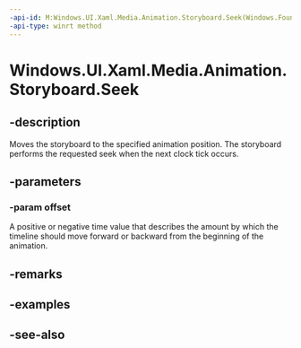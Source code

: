 ```yaml
---
-api-id: M:Windows.UI.Xaml.Media.Animation.Storyboard.Seek(Windows.Foundation.TimeSpan)
-api-type: winrt method
---
```


<!-- Method syntax
public void Seek(Windows.Foundation.TimeSpan offset)
-->

# Windows.UI.Xaml.Media.Animation.Storyboard.Seek

## -description
Moves the storyboard to the specified animation position. The storyboard performs the requested seek when the next clock tick occurs.



## -parameters
### -param offset
A positive or negative time value that describes the amount by which the timeline should move forward or backward from the beginning of the animation.

## -remarks

## -examples

## -see-also
